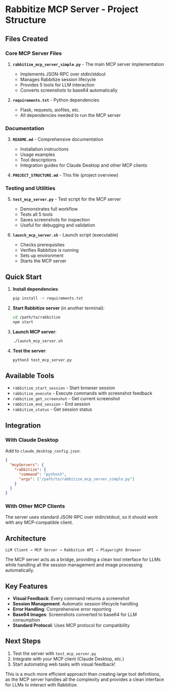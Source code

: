 # Rabbitize MCP Server - Project Structure

## Files Created

### Core MCP Server Files

1. **`rabbitize_mcp_server_simple.py`** - The main MCP server implementation
   - Implements JSON-RPC over stdin/stdout
   - Manages Rabbitize session lifecycle
   - Provides 5 tools for LLM interaction
   - Converts screenshots to base64 automatically

2. **`requirements.txt`** - Python dependencies
   - Flask, requests, aiofiles, etc.
   - All dependencies needed to run the MCP server

### Documentation

3. **`README.md`** - Comprehensive documentation
   - Installation instructions
   - Usage examples
   - Tool descriptions
   - Integration guides for Claude Desktop and other MCP clients

4. **`PROJECT_STRUCTURE.md`** - This file (project overview)

### Testing and Utilities

5. **`test_mcp_server.py`** - Test script for the MCP server
   - Demonstrates full workflow
   - Tests all 5 tools
   - Saves screenshots for inspection
   - Useful for debugging and validation

6. **`launch_mcp_server.sh`** - Launch script (executable)
   - Checks prerequisites
   - Verifies Rabbitize is running
   - Sets up environment
   - Starts the MCP server

## Quick Start

1. **Install dependencies**:
   ```bash
   pip install -r requirements.txt
   ```

2. **Start Rabbitize server** (in another terminal):
   ```bash
   cd /path/to/rabbitize
   npm start
   ```

3. **Launch MCP server**:
   ```bash
   ./launch_mcp_server.sh
   ```

4. **Test the server**:
   ```bash
   python3 test_mcp_server.py
   ```

## Available Tools

- `rabbitize_start_session` - Start browser session
- `rabbitize_execute` - Execute commands with screenshot feedback
- `rabbitize_get_screenshot` - Get current screenshot
- `rabbitize_end_session` - End session
- `rabbitize_status` - Get session status

## Integration

### With Claude Desktop
Add to `claude_desktop_config.json`:
```json
{
  "mcpServers": {
    "rabbitize": {
      "command": "python3",
      "args": ["/path/to/rabbitize_mcp_server_simple.py"]
    }
  }
}
```

### With Other MCP Clients
The server uses standard JSON-RPC over stdin/stdout, so it should work with any MCP-compatible client.

## Architecture

```
LLM Client → MCP Server → Rabbitize API → Playwright Browser
```

The MCP server acts as a bridge, providing a clean tool interface for LLMs while handling all the session management and image processing automatically.

## Key Features

- **Visual Feedback**: Every command returns a screenshot
- **Session Management**: Automatic session lifecycle handling
- **Error Handling**: Comprehensive error reporting
- **Base64 Images**: Screenshots converted to base64 for LLM consumption
- **Standard Protocol**: Uses MCP protocol for compatibility

## Next Steps

1. Test the server with `test_mcp_server.py`
2. Integrate with your MCP client (Claude Desktop, etc.)
3. Start automating web tasks with visual feedback!

This is a much more efficient approach than creating large tool definitions, as the MCP server handles all the complexity and provides a clean interface for LLMs to interact with Rabbitize.